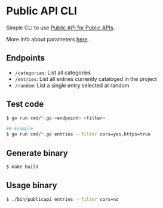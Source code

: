 # Public API CLI

Simple CLI to use [Public API for Public APIs](https://api.publicapis.org/).

More info about parameters [here](https://api.publicapis.org/).

## Endpoints

* `/categories`: List all categories
* `/entries`: List all entries currently cataloged in the project
* `/random`: List a single entry selected at random

## Test code

```sh
$ go run cmd/*.go <endpoint> <filter> 

## Example
$ go run cmd/*.go entries --filter cors=yes,https=true
```

## Generate binary

```sh
$ make build
```

## Usage binary

```sh
$ ./bin/publicapi entries --filter cors=no
```